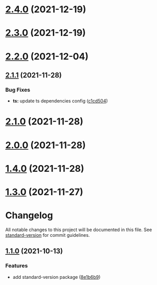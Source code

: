 # [2.4.0](https://github.com/erozak/eslint-config/compare/v2.3.0...v2.4.0) (2021-12-19)

# [2.3.0](https://github.com/erozak/eslint-config/compare/v2.2.0...v2.3.0) (2021-12-19)

# [2.2.0](https://github.com/erozak/eslint-config/compare/v2.1.1...v2.2.0) (2021-12-04)

## [2.1.1](https://github.com/erozak/eslint-config/compare/v2.1.0...v2.1.1) (2021-11-28)


### Bug Fixes

* **ts:** update ts dependencies config ([c1cd504](https://github.com/erozak/eslint-config/commit/c1cd504399d2fcdbe1a1a9fe0b1564db747141d2))

# [2.1.0](https://github.com/erozak/eslint-config/compare/v2.0.0...v2.1.0) (2021-11-28)

# [2.0.0](https://github.com/erozak/eslint-config/compare/v1.4.0...v2.0.0) (2021-11-28)

# [1.4.0](https://github.com/erozak/eslint-config/compare/v1.3.0...v1.4.0) (2021-11-28)

# [1.3.0](https://github.com/erozak/eslint-config/compare/v1.2.0...v1.3.0) (2021-11-27)

# Changelog

All notable changes to this project will be documented in this file. See [standard-version](https://github.com/conventional-changelog/standard-version) for commit guidelines.

## [1.1.0](https://github.com/erozak/eslint-config/compare/v1.0.1...v1.1.0) (2021-10-13)


### Features

* add standard-version package ([8e1b6b9](https://github.com/erozak/eslint-config/commit/8e1b6b96df45d6ffd433349c0482487fe4770e16))
